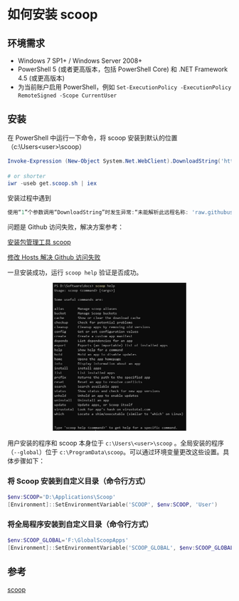 # 如何安装 scoop

## 环境需求

* Windows 7 SP1+ / Windows Server 2008+
* PowerShell 5 (或者更高版本，包括 PowerShell Core) 和 .NET Framework 4.5 (或更高版本)
* 为当前账户启用 PowerShell，例如 `Set-ExecutionPolicy -ExecutionPolicy RemoteSigned -Scope CurrentUser`

## 安装

在 PowerShell 中运行一下命令，将 scoop 安装到默认的位置（c:\Users\<user>\scoop）

```powershell
Invoke-Expression (New-Object System.Net.WebClient).DownloadString('https://get.scoop.sh')

# or shorter
iwr -useb get.scoop.sh | iex
```

安装过程中遇到

```powershell
使用“1”个参数调用“DownloadString”时发生异常:“未能解析此远程名称: 'raw.githubusercontent.com'”

```

问题是 Github 访问失败，解决方案参考：

[安装包管理工具 scoop](https://blog.csdn.net/Amir_wu/article/details/102679155)

[修改 Hosts 解决 Github 访问失败](https://zhuanlan.zhihu.com/p/107334179)

一旦安装成功，运行 `scoop help` 验证是否成功。

<div align=center>
    <img width="300" src="./blog/install_scoop/assets/scoop help.JPG">
</div>


用户安装的程序和 scoop 本身位于 `c:\Users\<user>\scoop` 。全局安装的程序（`--global`）位于 `c:\ProgramData\scoop`。可以通过环境变量更改这些设置。具体步骤如下：

###  将 Scoop 安装到自定义目录（命令行方式）

```powershell
$env:SCOOP='D:\Applications\Scoop'
[Environment]::SetEnvironmentVariable('SCOOP', $env:SCOOP, 'User')
```

### 将全局程序安装到自定义目录（命令行方式）

```powershell
$env:SCOOP_GLOBAL='F:\GlobalScoopApps'
[Environment]::SetEnvironmentVariable('SCOOP_GLOBAL', $env:SCOOP_GLOBAL, 'Machine')
```

## 参考

[scoop](https://github.com/lukesampson/scoop)